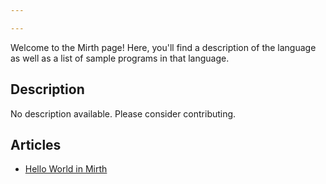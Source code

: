 ```yaml
---

---
```


Welcome to the Mirth page! Here, you'll find a description of the language as well as a list of sample programs in that language.

## Description

No description available. Please consider contributing.

## Articles

- [Hello World in Mirth](https://sampleprograms.io/projects/hello-world/mirth)